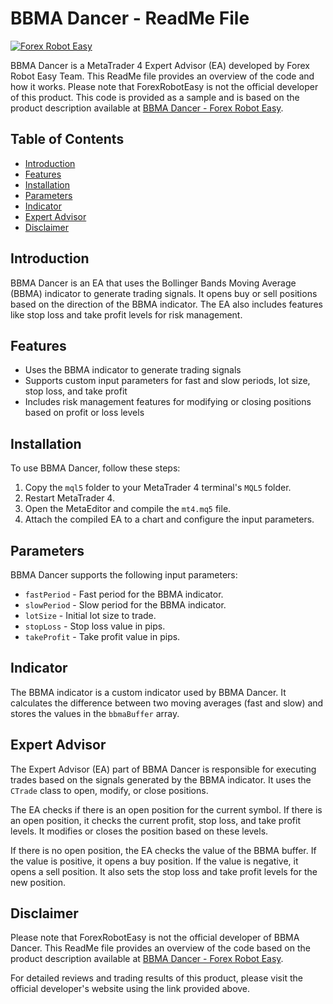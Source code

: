 # BBMA Dancer - ReadMe File

[![Forex Robot Easy](https://forexroboteasy.com/wp-content/uploads/2022/01/logo.png)](https://forexroboteasy.com)

BBMA Dancer is a MetaTrader 4 Expert Advisor (EA) developed by Forex Robot Easy Team. This ReadMe file provides an overview of the code and how it works. Please note that ForexRobotEasy is not the official developer of this product. This code is provided as a sample and is based on the product description available at [BBMA Dancer - Forex Robot Easy](https://forexroboteasy.com/forex-robot-review/bbma-dancer-mt4-review-limited-500-forex-software-offer/).

## Table of Contents

- [Introduction](#introduction)
- [Features](#features)
- [Installation](#installation)
- [Parameters](#parameters)
- [Indicator](#indicator)
- [Expert Advisor](#expert-advisor)
- [Disclaimer](#disclaimer)

## Introduction

BBMA Dancer is an EA that uses the Bollinger Bands Moving Average (BBMA) indicator to generate trading signals. It opens buy or sell positions based on the direction of the BBMA indicator. The EA also includes features like stop loss and take profit levels for risk management.

## Features

- Uses the BBMA indicator to generate trading signals
- Supports custom input parameters for fast and slow periods, lot size, stop loss, and take profit
- Includes risk management features for modifying or closing positions based on profit or loss levels

## Installation

To use BBMA Dancer, follow these steps:

1. Copy the `mql5` folder to your MetaTrader 4 terminal's `MQL5` folder.
2. Restart MetaTrader 4.
3. Open the MetaEditor and compile the `mt4.mq5` file.
4. Attach the compiled EA to a chart and configure the input parameters.

## Parameters

BBMA Dancer supports the following input parameters:

- `fastPeriod` - Fast period for the BBMA indicator.
- `slowPeriod` - Slow period for the BBMA indicator.
- `lotSize` - Initial lot size to trade.
- `stopLoss` - Stop loss value in pips.
- `takeProfit` - Take profit value in pips.

## Indicator

The BBMA indicator is a custom indicator used by BBMA Dancer. It calculates the difference between two moving averages (fast and slow) and stores the values in the `bbmaBuffer` array.

## Expert Advisor

The Expert Advisor (EA) part of BBMA Dancer is responsible for executing trades based on the signals generated by the BBMA indicator. It uses the `CTrade` class to open, modify, or close positions.

The EA checks if there is an open position for the current symbol. If there is an open position, it checks the current profit, stop loss, and take profit levels. It modifies or closes the position based on these levels.

If there is no open position, the EA checks the value of the BBMA buffer. If the value is positive, it opens a buy position. If the value is negative, it opens a sell position. It also sets the stop loss and take profit levels for the new position.

## Disclaimer

Please note that ForexRobotEasy is not the official developer of BBMA Dancer. This ReadMe file provides an overview of the code based on the product description available at [BBMA Dancer - Forex Robot Easy](https://forexroboteasy.com/forex-robot-review/bbma-dancer-mt4-review-limited-500-forex-software-offer/).

For detailed reviews and trading results of this product, please visit the official developer's website using the link provided above.
